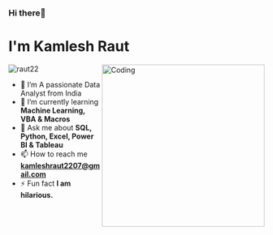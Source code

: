 ### Hi there👋

<h1 align="left">I'm Kamlesh Raut</h1>
<img align="right" alt="Coding" width="320" src="https://capturly.com/blog/wp-content/uploads/2018/02/Data-Website-Analytics.gif">

<p align="left"> <img src="https://komarev.com/ghpvc/?username=raut22&label=Profile%20views&color=0e75b6&style=flat" alt="raut22" /> </p>

- 👋 I’m A passionate Data Analyst from India
- 🌱 I’m currently learning **Machine Learning, VBA & Macros**
- 💬 Ask me about **SQL, Python, Excel, Power BI & Tableau**
- 📫 How to reach me **kamleshraut2207@gmail.com**
- ⚡ Fun fact **I am hilarious.**
